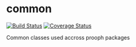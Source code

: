 # common

[![Build Status](https://travis-ci.org/prooph/common.svg?branch=master)](https://travis-ci.org/prooph/common)
[![Coverage Status](https://coveralls.io/repos/prooph/common/badge.svg)](https://coveralls.io/r/prooph/common)

Common classes used accross prooph packages
